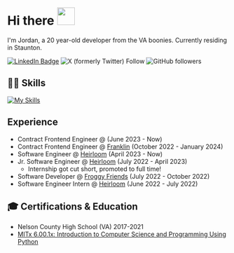 
# Hi there <img src="https://raw.githubusercontent.com/MartinHeinz/MartinHeinz/master/wave.gif" width="40">
I'm Jordan, a 20 year-old developer from the VA boonies. Currently residing in Staunton.

[![LinkedIn Badge](https://img.shields.io/badge/LinkedIn-Profile-informational?style=flat-square&logo=linkedin&logoColor=white&color=blue)](https://www.linkedin.com/in/jordan-baron-b90984201/)
![X (formerly Twitter) Follow](https://img.shields.io/twitter/follow/codedbyjordan?style=flat-square)
![GitHub followers](https://img.shields.io/github/followers/codedbyjordan?color=black&label=codedbyjordan&logo=GitHub&style=flat-square)


## 👨‍💻 Skills
[![My Skills](https://skillicons.dev/icons?i=js,ts,html,css,react,tailwind,next,svelte,figma,md)](https://skillicons.dev)


## Experience
- Contract Frontend Engineer @ <redacted> (June 2023 - Now)
- Contract Frontend Engineer @ [Franklin](https://www.hellofranklin.co) (October 2022 - January 2024)
- Software Engineer @ [Heirloom](https://heirloom.io) (April 2023 - Now) 
- Jr. Software Engineer @ [Heirloom](https://heirloom.io) (July 2022 - April 2023)
    - Internship got cut short, promoted to full time!
- Software Developer @ [Froggy Friends](https://froggyfriendsnft.com) (July 2022 - October 2022)
- Software Engineer Intern @ [Heirloom](https://heirloom.io) (June 2022 - July 2022)

## 🎓 Certifications & Education
- Nelson County High School (VA) 2017-2021
- [MITx 6.00.1x: Introduction to Computer Science and Programming Using Python](https://courses.edx.org/certificates/7379d0764cd3434ea2ccb6f9ec42234d)
